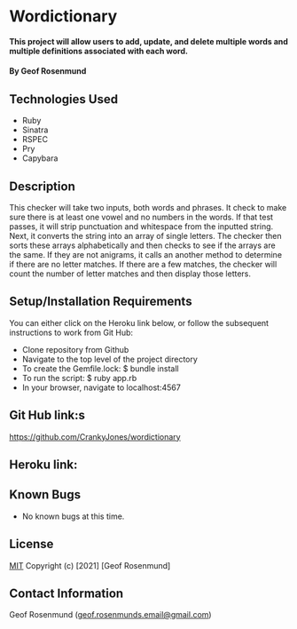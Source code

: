# Wordictionary

#### This project will allow users to add, update, and delete multiple words and multiple definitions associated with each word.

#### By Geof Rosenmund

## Technologies Used

* Ruby
* Sinatra
* RSPEC
* Pry 
* Capybara


## Description

This checker will take two inputs, both words and phrases.  It check to make sure there is at least one vowel and no numbers in the words. If that test passes, it will strip punctuation and whitespace from the inputted string.  Next, it converts the string into an array of single letters. The checker then sorts these arrays alphabetically and then checks to see if the arrays are the same. If they are not anigrams, it calls an another method to determine if there are no letter matches. If there are a few matches, the checker will count the number of letter matches and then display those letters.

## Setup/Installation Requirements

You can either click on the Heroku link below, or follow the subsequent instructions to work from Git Hub:

* Clone repository from Github
* Navigate to the top level of the project directory
* To create the Gemfile.lock: $ bundle install
* To run the script: $ ruby app.rb
* In your browser, navigate to localhost:4567  

## Git Hub link:s

https://github.com/CrankyJones/wordictionary


## Heroku link:



## Known Bugs

* No known bugs at this time.


## **License**
[MIT](https://opensource.org/licenses/MIT)
Copyright (c) [2021] [Geof Rosenmund]

## **Contact Information**
Geof Rosenmund (geof.rosenmunds.email@gmail.com)